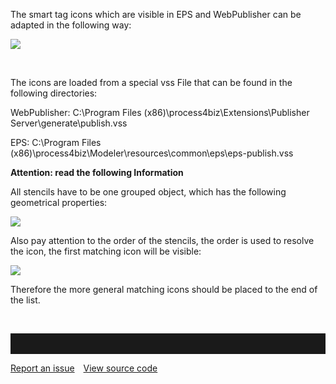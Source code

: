 The smart tag icons which are visible in EPS and WebPublisher can be
adapted in the following way:

![](//images.ctfassets.net/utx1h0gfm1om/2rEsw5YFf2OGyAIksQWGOq/a1e81bd3e1a84420c6c7dadbd6cf4b84/328266.png) 

 

The icons are loaded from a special vss File that can be found in the
following directories:

WebPublisher: C:\\Program Files
(x86)\\process4biz\\Extensions\\Publisher Server\\generate\\publish.vss

EPS: C:\\Program Files
(x86)\\process4biz\\Modeler\\resources\\common\\eps\\eps-publish.vss

**Attention: read the following Information**

All stencils have to be one grouped object, which has the following
geometrical properties:

![](//images.ctfassets.net/utx1h0gfm1om/ybsXnayG8SKeMOe6S2gmq/350a058670bea8787418a47fa619e597/328267.png)

Also pay attention to the order of the stencils, the order is used to
resolve the icon, the first matching icon will be visible:

![](//images.ctfassets.net/utx1h0gfm1om/5fzpTGTRVeSg44I0myGgkQ/84c87f0a192200a0b101862534801544/328268.png)

Therefore the more general matching icons should be placed to the end of
the list.

 


<hr style="padding-top:2rem" />
<a href="https://github.com/process4/docs/issues" target="_blank" class="bgw btn btn-primary btn-lg shadow-sm">Report an issue</a>
<a href="https://github.com/process4/docs" target="_blank" class="bgw btn btn-primary btn-lg shadow-sm" style="margin-left:10px;">View source code</a>